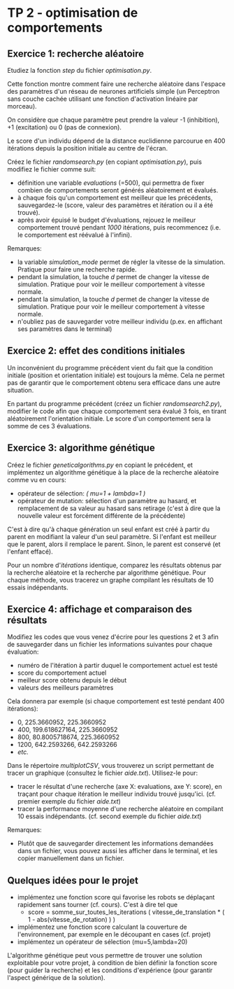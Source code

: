 # TP 2 - optimisation de comportements

## Exercice 1: recherche aléatoire 

Etudiez la fonction _step_ du fichier _optimisation.py_. 

Cette fonction montre comment faire une recherche aléatoire dans l'espace des paramètres d'un réseau de neurones artificiels simple (un Perceptron sans couche cachée utilisant une fonction d'activation linéaire par morceau).

On considère que chaque paramètre peut prendre la valeur -1 (inhibition), +1 (excitation) ou 0 (pas de connexion).

Le score d'un individu dépend de la distance euclidienne parcourue en 400 itérations depuis la position initiale au centre de l'écran.


Créez le fichier _randomsearch.py_ (en copiant _optimisation.py_), puis modifiez le fichier comme suit:
* définition une variable _evaluations_ (=500), qui permettra de fixer combien de comportements seront générés aléatoirement et évalués.
* à chaque fois qu'un comportement est meilleur que les précédents, sauvegardez-le (score, valeur des paramètres et itération ou il a été trouvé).
* après avoir épuisé le budget d'évaluations, rejouez le meilleur comportement trouvé pendant _1000_ itérations, puis recommencez (i.e. le comportement est réévalué à l'infini).

Remarques:
* la variable _simulation_mode_ permet de régler la vitesse de la simulation. Pratique pour faire une recherche rapide.
* pendant la simulation, la touche _d_ permet de changer la vitesse de simulation. Pratique pour voir le meilleur comportement à vitesse normale.
* pendant la simulation, la touche _d_ permet de changer la vitesse de simulation. Pratique pour voir le meilleur comportement à vitesse normale.
* n'oubliez pas de sauvegarder votre meilleur individu (p.ex. en affichant ses paramètres dans le terminal)

## Exercice 2: effet des conditions initiales

Un inconvénient du programme précédent vient du fait que la condition initiale (position et orientation initiale) est toujours la même. Cela ne permet pas de garantir que le comportement obtenu sera efficace dans une autre situation. 

En partant du programme précédent (créez un fichier _randomsearch2.py_), modifier le code afin que chaque comportement sera évalué 3 fois, en tirant aléatoirement l'orientation initiale. Le score d'un comportement sera la somme de ces 3 évaluations.

## Exercice 3: algorithme génétique

Créez le fichier _geneticalgorithms.py_ en copiant le précédent, et implémentez un algorithme génétique à la place de la recherche aléatoire comme vu en cours:
* opérateur de sélection: _( mu=1 + lambda=1 )_
* opérateur de mutation: sélection d'un paramètre au hasard, et remplacement de sa valeur au hasard sans retirage (c'est à dire que la nouvelle valeur est forcément différente de la précédente)

C'est à dire qu'à chaque génération un seul enfant est créé à partir du parent en modifiant la valeur d'un seul paramètre. Si l'enfant est meilleur que le parent, alors il remplace le parent. Sinon, le parent est conservé (et l'enfant effacé).  

Pour un nombre d'_itérations_ identique, comparez les résultats obtenus par la recherche aléatoire et la recherche par algorithme génétique. Pour chaque méthode, vous tracerez un graphe compilant les résultats de 10 essais indépendants.

## Exercice 4: affichage et comparaison des résultats 

Modifiez les codes que vous venez d'écrire pour les questions 2 et 3 afin de sauvegarder dans un fichier les informations suivantes pour chaque évaluation:
* numéro de l'itération à partir duquel le comportement actuel est testé 
* score du comportement actuel
* meilleur score obtenu depuis le début
* valeurs des meilleurs paramètres

Cela donnera par exemple (si chaque comportement est testé pendant 400 itérations):
* 0, 225.3660952, 225.3660952
* 400, 199.618627164, 225.3660952
* 800, 80.8005718674, 225.3660952
* 1200, 642.2593266, 642.2593266 
* _etc._

Dans le répertoire _multiplotCSV_, vous trouverez un script permettant de tracer un graphique (consultez le fichier _aide.txt_). Utilisez-le pour:
* tracer le résultat d'une recherche (axe X: evaluations, axe Y: score), en traçant pour chaque itération le meilleur individu trouvé jusqu'ici. (cf. premier exemple du fichier _aide.txt_)
* tracer la performance moyenne d'une recherche aléatoire en compilant 10 essais indépendants. (cf. second exemple du fichier _aide.txt_)

Remarques:
* Plutôt que de sauvegarder directement les informations demandées dans un fichier, vous pouvez aussi les afficher dans le terminal, et les copier manuellement dans un fichier.

## Quelques idées pour le projet

* implémentez une fonction score qui favorise les robots se déplaçant rapidement sans tourner (cf. cours). C'est à dire tel que
  * score = somme_sur_toutes_les_iterations ( vitesse_de_translation * ( 1 - abs(vitesse_de_rotation) ) ) 
* implémentez une fonction score calculant la couverture de l'environnement, par exemple en le découpant en cases (cf. projet)
* implémentez un opérateur de sélection (mu=5,lambda=20)

L'algorithme génétique peut vous permettre de trouver une solution exploitable pour votre projet, à condition de bien définir la fonction score (pour guider la recherche) et les conditions d'expérience (pour garantir l'aspect générique de la solution).
